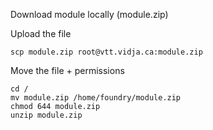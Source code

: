 Download module locally (module.zip)

Upload the file
```
scp module.zip root@vtt.vidja.ca:module.zip
```

Move the file + permissions
```
cd /
mv module.zip /home/foundry/module.zip
chmod 644 module.zip
unzip module.zip
```
